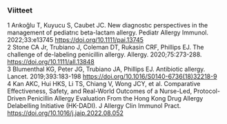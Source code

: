 ### Viitteet

1 Arıkoğlu T, Kuyucu S, Caubet JC. New diagnostıc perspectives in the management of pediatrıc beta-lactam allergy. Pediatr Allergy Immunol. 2022;33:e13745 https://doi.org/10.1111/pai.13745 <br>
2 Stone CA Jr, Trubiano J, Coleman DT, Rukasin CRF, Phillips EJ. The challenge of de-labeling penicillin allergy. Allergy. 2020;75:273-288. https://doi.org/10.1111/all.13848 <br>
3 Blumenthal KG, Peter JG, Trubiano JA, Phillips EJ. Antibiotic allergy. Lancet. 2019;393:183-198 https://doi.org/10.1016/S0140-6736(18)32218-9 <br>
4 Kan AKC, Hui HKS, Li TS, Chiang V, Wong JCY, et al. Comparative Effectiveness, Safety, and Real-World Outcomes of a Nurse-Led, Protocol-Driven Penicillin Allergy Evaluation From the Hong Kong Drug Allergy Delabelling Initiative (HK-DADI). J Allergy Clin Immunol Pract. https://doi.org/10.1016/j.jaip.2022.08.052
    
